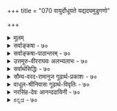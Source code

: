 +++
title = "070 वायुर्दोधूयते यद्यदयमुडुगणो"

+++
<details><summary>मूलम्</summary>

वायुर्दोधूयते यद्यदयमुडुगणो बम्भ्रमीति द्रुतं खे तेजो जाज्वल्यते यद्यदपि (जलनिधि)न जलधिर्माधवीं दोधवीति ।  
भूर्यद्वा बोभवीति स्थिरचरधृतये तच्च तादृक्च सर्वं स्वायत्ताशेषसत्तास्थितियतनपरब्रह्मलीलोर्मिचक्रम् ॥ ७० ॥
</details>

<details><summary>सर्वाङ्कषा - ७०</summary>

वेदान्तिनां युष्माकं परमात्मचिन्तां परित्यज्य काकदन्तपरीक्षावत् एतादृशजडद्रव्यचिन्तनं युक्तं वेत्याक्षेपे, एतच्चिन्ताफलं प्रदर्शयति - वायुरित्यादिना । पौनःपुन्यद्योतनार्थं यङन्तप्रयोगाः । वायुः दोधूयते, 

[[123]]

भूर्यद्वा बोभवीति स्थिरचरघृतये तच्च तादृक्च सर्वं 

स्वायत्ताशेषसत्तास्थितियतनपरब्रह्मलीलोर्मिचक्रम् ॥70॥ 

इति तत्त्वमुक्ताकलापे 





धूञ् कम्पने, सदा चलतीति यत्, यच्च अयम्, **उडुगणः** = तारानक्षत्रादिसमुदायः खे निरालम्बे आकाशे **द्रुतम्** = अतिवेगेन **बंभ्रमीति** = सदा भ्रमति, तेजः जाज्वल्यते इति यत्, यदपि **जलनिधिः** = समुद्रः **माधवीम्** = 'विष्णुपत्नीं महीं देवीं माधवीं माधवप्रियाम्' (भूसूक्तम् ) इति श्रुत्या माधवपत्नीं भुवम् **दोधवीति** = स्वतरङ्गार्भटैः सदा चालयतीवेति यत्, यङ्लुगन्तः; एवमपि **भूः** = भूमिः **स्थिरचरघृतये** = स्थावरजङ्गमानां धारणार्थं **बोभवीति** = सदा समर्था भवतीति यत्, अयमपि यङ्लुगन्तः; तच्च तादृक् च **यत्** = उक्तं सर्वम्, एतादृशमन्यदन्यच्च यादृशं चित्रविचित्रादि जगति वर्तते, तत् सर्वम्, स्वायत्ताशेषसत्तास्थिति- **यतनपरब्रह्मलीलोर्मिचक्रम्** = स्वाधीननिखिलचेतनाचेतनस्वरूपस्थितिप्रवृत्तिविशेषस्य अस्मत्प्रभोः परब्रह्मणः अनन्तलीलासागरतरङ्गरूपाणि सर्वाणि । अत एवात्र जगन्मिथ्यात्वसाधनक्लेशोऽपि न स्वीकृत्तस्तार्किक - सिंहैः । निर्विशेषवादफलभूतोऽयं जगन्मिथ्यात्ववादः । निर्विशेषवादस्य निरवकाशत्वप्रदर्शनेनैव स्वयं गलहस्तितो जगन्मिथ्यात्ववादः । शिष्टमपि नायकसरे विस्तरेण भविष्यति ॥ 

श्रीतुरगवदनतेजोबृंहिताश्चर्यशक्तिः, अत एव सर्वज्ञः सर्वतन्त्रस्वतन्त्रः परमाचार्योऽयम् अन्ते- ' इत्थं श्रीवेङ्कटेशः श्रुतममत जगन्मूलकन्दं मुकुन्दं विस्तारो यस्य विश्वं मुनिभिरभिदधे विस्तरं वाङ्मयं च ' ( अद्रव्य. 134 ) इति नामरूपविशिष्टं जगत्सर्वम् परमात्मविभूतिरूपमभिदधाति । भगवानपि – 'एतां विभूतिं योगं च मम यो वेत्ति तत्त्वतः । सोऽविकम्प्येन योगेन युज्यते नात्र संशयः ॥ ' ( गी. 10-7 ) इति विभूतियोगचिन्तनस्य भक्तिवर्धकत्वं स्पष्टमाह । विभूतिर्नाम भगवद्वैभवम् । अस्य विविधविचित्ररचनस्य जगतो भगवद्वैभवप्रकाशकत्वात्, जगदपि तद्विभूतिः । एतदनुगुणविचित्रशक्तिमत्त्वमेव योगः । भगवान् खलु योगेश्वरेश्वरः । ' आराममस्य पश्यति न तं पश्यति कश्चन' (बृ. 6-3-14 ) इति श्रुतिस्त्रानुसन्धेया ज्ञानिभक्तानामिदं जगत् **भगवद्विहारभूमिः** = आरामः । अज्ञानिनां तु कारागारः । शुष्कज्ञानिनां तु मिथ्या । ' लोकवत्तु लीलाकैवल्यम्' (ब्र.सू. 2-9-33 ) इति हि भगवान् व्यासः । अत एव अस्य लीलाविभूतिरिति नाम । नित्यलीलारूपोभयविभूतिविशिष्टमेव ब्रह्म सदेति भगवान् रामानुजोऽपि । तच्छिष्यवर्यमात्मानं धन्ययन्नयमप्याचार्यसार्वभौमः 'सर्वमिदमस्मत्प्रभोः प्रभाव एव, पश्यत' इति भगवद्नुभवसाम्राज्यं प्रविविक्षूणां कृते भगवद्योगविवृद्ध्यै एतच्चिन्तनम् इति शिक्षयति । 

एवमस्य परमात्मविभूतिरूपत्वादेव जगत्सत्यत्वं पृथङ्न स्थाप्यतेऽस्मिन् जडद्रव्यसरे, किन्तु अग्रे ( नायक. स. 43 श्लोकादारभ्य ) ईश्वरसर एव । ब्रह्मभिन्नं सर्वं मिथ्येति मते साधनं सर्वम्, साध्यं च फलम्,

[[124]]

[[1]]

साधकस्सर्वोऽपि मिथ्या किल भवति । 'न निरोधो न चोत्पत्तिः न बद्धो न च साधकः । न मुमुक्षुर्न वै मुक्त इत्येषा परमार्थतः ॥' (मां.का. 2-32 ) इति किल तैः स्पष्टमुच्यते । अत एवैभिरेवाचार्यैः तत्सिद्धान्तं विषयीकृत्य 'चिन्ताशेषदुरर्थदन्तु वचः कन्थाशतग्रन्थिलाः सिद्धान्ताः' (यति-61) इत्युक्तम् ॥ 

ननु तर्हि 'सर्वं न्याय्यं युक्तिमत्त्वात्' इति वदतस्ते शून्यवादो वा जगन्मिथ्यात्ववादो वा कथं निरसनीयः ? अयि भोः ! जानामि त्वां पुरोभागिनासीरम् ! जानामि च ' वीरहा विषमः शून्यः' इति भगवन्नामानि । परन्तु त्वमेव न जानासि वार्तानां मर्यादाम् ॥ 

[[1]]

रामानुजीया एव प्रायस्तं सूक्ष्मं सम्यङ्न जानन्ति, त्वं कथं जानीयाः ! जन्माद्यधिकरणे भगवद्रामानुजैः सत्यपदेन जगद्व्यावृत्तिर्वर्ण्यते । अतो जगतोऽनृतत्वरूपं मिथ्यात्वमस्माकं संमतमेव, असत्यत्वरूपं मिथ्यात्वमेव निरस्यते । को भेदोऽसत्यत्वमिथ्यात्वयोः ? अयि भोः ! 'सत्यं चानृतं च सत्यमभवत्' इति श्रुतिरपि नाधीता त्वया । किं विस्तरेण ! 'अशेषचिदचित्प्रकारकं ब्रह्मैकमेव तत्त्वम्' (न्या. सि. 1) इति प्रतिजानात्ययं सिंहः । अतः ब्रह्म न निर्विशेषम्, किन्तु सविशेषमेव । अत एव सविशेषाद्वैतदर्शनमिदम् । भवदाचार्यस्यापीदमेव संमतमिति सर्वमग्रे स्पष्टं भविष्यति ॥ 

यदि चास्य जगतः सर्वथा हेयत्वम्, तदा हेयाहेयद्वन्द्वापातात् कथं मुक्तिः ? ननु तर्हि मोक्षस्योपादेयत्वं न स्यात्; उपादेयत्वाङ्गीकारे हेयस्यापि प्राप्त्या द्वन्द्वापातादिति चेत्, सत्यम्, आरम्भावस्थायामेवेयं स्थितिः । परिपूर्णपक्वावस्थायां तु 'वैकुण्ठवासेऽपि न मेऽभिलाषः ' ( वै. पञ्चा. 54 ) इति हि घोषयत्ययमाचार्यतल्लजः । ‘इदमर्थवादमात्रम्' – इत्यादिकं तु असंप्रदायज्ञानामज्ञानमात्रम् । 'निरन्तरं निर्विशतस्त्वदीयमस्पृष्टचिन्तापदमाभिरूप्यम् । सत्यं शपे वारणशैलनाथः !' इति शिष्टं पादत्रयम् । अतो मुक्तिः उर्वारुकफलबन्धमुक्तिसदृशा येषाम्, तेषां प्रत्येकमोक्षापेक्षा न स्यादेव । अत इदं सर्वं संपूर्णफलस्वरूपचिन्तनम्, तत्तदधिकारिभेदेन, नेतरसैद्धान्तिकानामिव काकदन्तपरीक्षेति बोधयन्नस्मान् सदाधमर्णीकरोत्ययमाचार्यसार्वभौम इति सर्वं सुमङ्गलम् ॥ ७० ॥
</details>


<details><summary>सर्वाङ्कषा-पाठान्तरम् - ७०</summary>

वेदान्तिनां युष्माकं परमात्मचिन्तां परित्यज्य काकदन्तपरीक्षावत्‌ एतादृशजडद्रव्यचिन्तनं युक्तं वेत्याक्षेपे, एतच्चिन्ताफलं प्रदर्शयति - वायुरित्यादिना । पौनःपुन्यद्योतनार्थं यङन्तप्रयोगाः । वायुः दोधूयते, धूञ्‌ कम्पने, सदा चलतीति यत्‌, यच्च अयम्‌, उडुगणः = तारानक्षत्रादिसमुदायः खे = निरालम्बे आकाशे, द्रुतम्‌ = अतिवेगेन, बंभ्रमीति = सदा भ्रमति, तेजः जाज्वल्यते इति यत्‌, यदपि जलनिधिः = समुद्रः माधवीम्‌ = 'विष्णुपत्नीं महीं देवीं माधवीं माधवप्रियाम्‌' (भूसूक्तम्‌) इति श्रुत्या माधवपत्नीं भुवम्‌ दोधवीति = स्वतरङ्गार्भटैः सदा चालयतीवेति यत्‌, यङ्लुगन्तः; एवमपि भूः = भूमिः स्थिरचरधृतये = स्थावरजङ्गमानां धारणार्थं बोभवीति = सदा समर्था भवतीति यत्‌, अयमपि यङ्लुगन्तः; तच्च तादृक्‌ च यत्‌ = उक्तं सर्वम्‌, एतादृशमन्यदन्यच्च यादृशं चित्रविचित्रादि जगति वर्तते, तत्‌ सर्वम्‌, स्वायत्तारोषसत्तास्थिति-यतनपरब्रह्मलीलोर्मिचक्रम्‌ = स्वाधीननिखिलचेतनाचेतनस्वरूपरिथतिप्रवृत्तिविशेषस्य अस्मत्प्रभोः परब्रह्मणः अनन्तलीलासागरतरङ्गरूपाणि सर्वाणि । अत एवात्र जगन्मिथ्यात्वसाधनक्लेशोऽपि न स्वीकृतस्तार्किकसिंहैः । निर्विशेषवादफलभूतोऽयं जगन्मिथ्यात्ववादः । निर्विशेषवादस्य निरवकाशत्वप्रदर्शनेनैव स्वयं गळहस्तितो जगन्मिथ्यात्ववादः । शिष्टमपि नायकसरे विस्तरेण भविष्यति ॥   
श्रीतुरगवदनतेजोबृंहिताश्चर्यशक्तिः, अत एव सर्वज्ञः सर्वतन्त्रस्वतन्त्रः परमाचार्योऽयम्‌ अन्ते - 'इत्थं श्रीवेङ्कटेशः श्रुतममत जगन्मूलकन्दं मुकुन्दं विस्तारो यस्य विश्वं मुनिभिरभिदधे विस्तरं वाङ्मयं च' (अद्रव्य. १३४) इति नामरूपविशिष्टं जगत्सर्वं परमात्मविभूतिरूपमभिदधाति । भगवानपि - 'एतां विभूतिं योगं च मम यो वेत्ति तत्त्वतः । सोऽविकम्पेन योगेन युज्यते नात्र संशयः ॥' (गी.१०-७) इति विभूतियोगचिन्तनस्य भक्तिवर्धकत्वं स्पष्टमाह । विभूतिर्नाम भगवद्वैभवम्‌ । अस्य विविधविचित्ररचनस्य जगतो भगवद्वैभवप्रकाशकत्वात्‌, जगदपि तद्विभूतिः । एतदनुगुणविचित्रशक्तिमत्त्वमेव योगः । भगवान्‌ खलु योगेश्वरेश्वर: । 'आराममस्य पश्यति न तं पश्यति कश्चन' (बृ.६-३-१४) इति श्रुतिरत्रानुसन्धेया । ज्ञानिभक्तानामिदं जगत्‌ भगवद्विहारभूमिः = आरामः । अज्ञानिनां तु कारागारः । शुष्कज्ञानिनां तु मिथ्या । 'लोकवत्तु लीलाकैवल्यम्‌' (ब्र.सू.२-९-३३) इति हि भगवान्‌ व्यासः । अत एव अस्य लीलाविभूतिरिति नाम । नित्यलीलारूपोभयविभूतिविशिष्टमेव ब्रह्म सदेति भगवान्‌ रामानुजोऽपि । तच्छिष्यवर्यमात्मानं धन्ययन्नयमप्याचार्यसार्वभौमः 'सर्वमिदमस्मत्प्रभोः प्रभाव एव, पश्यत' इति भगवदनुभवसाम्राज्यं प्रविविक्षूणां कृते भगवद्योगविवृद्ध्यै एतच्चिन्तनम्‌ इति शिक्षयति ॥   
एवमस्य परमात्मविभूतिरूपत्वादेव जगत्सत्यत्वं पृथङ्न स्थाप्यतेऽस्मिन्‌ जडद्रव्यसरे, किन्तु अग्रे (नायक.स.४३ श्लोकादारभ्य) ईश्वरसर एव । ब्रह्मभिन्नं सर्वं मिथ्येति मते साधनं सर्वम्‌, साध्यं च फलम्‌, साधकस्सर्वोऽपि मिथ्या किल भवति । 'न निरोधो न चोत्पत्तिः नः बद्धो न च साधकः । न मुमुक्षुर्न वै मुक्त इत्येषा परमार्थतः ॥' (मां.का.२-३२) इति किल तैः स्पष्टमुच्यते । अत एवैभिरेवाचार्यैः तत्सिद्धान्तं विषयीकृत्य 'चिन्ताशेषदुरर्थदन्तुरवचःकन्थाशतग्रन्थिलाः सिद्धान्ताः' (यति-६१) इत्युक्तम्‌ ॥   
ननु तर्हि 'सर्वं न्याय्यं युक्तिमत्त्वात्‌' इति वदतस्ते शून्यवादो वा जगन्मिथ्यात्ववादो वा कथं निरसनीयः? अयि भोः! जानामि त्वां पुरोभागिनासीरम्‌! जानामि च 'वीरहा विषमः शून्यः' इति भगवन्नामानि । परन्तु त्वमेव न जानासि वार्तानां मर्यादाम्‌ ॥   
रामानुजीया एव प्रायस्तं सूक्ष्मं सम्यङ्न जानन्ति, त्वं कथं जानीयाः! जन्माद्यधिकरणे भगवद्रामानुजैः सत्यपदेन जगद्व्यावृत्तिर्वर्ण्यते । अतो जगतोऽनृतत्वरूपं मिथ्यात्वमस्माकं संमतमेव, असत्यत्वरूपं मिथ्यात्वमेव निरस्यते । को भेदोऽसत्यत्वमिथ्यात्वयोः? अयि भोः! 'सत्यं चानृतं च सत्यमभवत्‌' इति श्रुतिरपि नाधीता त्वया । किं विस्तरेण! 'अशेषचिदचित्प्रकारकं ब्रह्मैकमेव तत्त्वम्‌' (न्या.सि.१) इति प्रतिजानात्ययं सिंहः । अतः ब्रह्म न निर्विशेषम्‌, किन्तु सविशेषमेव । अत एव सविशेषाद्वैतदर्शनमिदम्‌ । भवदाचार्यस्यापीदमेव संमतमिति सर्वमग्रे स्पष्टं भविष्यति ॥   
यदि चास्य जगतः सर्वथा हेयत्वम्‌, तदा हेयाहेयद्वन्द्वापातात्‌ कथं मुक्तिः? ननु तर्हि मोक्षस्योपदेयत्वं न स्यात्‌; उपादेयत्वाङ्गीकारे हेयस्यापि प्राप्त्या द्वन्द्वापातादिति चेत्‌, सत्यम्‌, आरम्भावस्थायामेवेयं स्थितिः । परिपूर्णपक्वावस्थायां तु 'वैकुण्ठवासेऽपि नः मेऽभिलाषः' (व.पञ्चा.४९) इति हि घोषयत्ययमाचार्यतल्लजः । 'इदमर्थवादमात्रम्‌' - इत्यादिकं तु असंप्रदायज्ञानामज्ञानमात्रम्‌ । 'निरन्तरं निर्विशतस्त्वदीयमस्पृष्टचिन्तापदमाभिरूप्यम्‌ । सत्यं शपे वारणशैलनाथ!' इति शिष्टं पादत्रयम्‌ । अतो मुक्तिः उर्वारुकफलबन्धमुक्तिसदृशा येषाम्‌, तेषां प्रत्येकमोक्षापेक्षा न स्यादेव । अत इदं सर्वं संपूर्णफलस्वरूपचिन्तनम्‌, तत्तदधिकारिभेदेन, नेतरसैद्धान्तिकानामिव काकदन्तपरीक्षेति बोधयन्नस्मान्‌ सदाधमर्णीकरोत्ययमाचार्यसार्वभौम इति सर्वं सुमङ्गलम्‌ ॥ ७० ॥   
आचार्यवर्यो ह्ययमेवमत्र सर्वं जगद्विष्णुविभूतिरूपम् ।  
दृष्ट्वातिधन्यो विरजो बभूव तथैव चास्मांश्च चकार धन्यान् ॥  
इति तत्त्वमुक्ताकलापव्याख्यायां सर्वङ्कषाख्यायां जडद्रव्यसरः ।
</details>


<details><summary>उत्तमूरु-वीरराघवः अलभ्यलाभः - ७०</summary>

ननु जडद्रव्यस्येवाजडद्रव्यस्यापि भगवदधीनस्वरूपस्थितिप्रवृत्तिकत्वाविशेषात् अत्र जडद्रव्यसरान्ते भगवदधीनत्ववर्णनं कुतः, तस्य आदौ सर्वनिरूपणान्ते वा कथनं ह्यचितमिति । शंकामपाकुर्वन् अवतारयति प्रकृतेति । कृतस्य विचारस्य ब्रह्मविचाररूपत्वोपपादनार्थं स्वतन्त्रवत् प्रत्यक्षस्यापि जडस्याप्रत्यक्षब्रह्मात्माकत्वस्थापनार्थञ्चेदमिति भावः ।  
दोधूयते । धूञ् कम्पने । सदागतिरधिकं कम्पते । इति यदिति इतिशब्दाध्याहारेऽर्थवर्णनसौकर्यम् । यच्छब्दस्य क्रियाविशेषणतयाऽन्वयेऽपि न दोषः । एवमुपर्यपि । दोधवीति धू विधूनने । दाधवीत्यपि पाठः । धावु गतिशुद्ध्यरिति च धातुः । 'यदपि न जलधिः' इत्येव संकल्पसूर्योदये (९-५.) पाठः । भूमिं व्याप्य न नाशयतीत्यर्थः । नञ्रहितपाठे मेधनदीमुखेन भूमिं शोधयतीत्यर्थः । भूर्यद्वा इत्यत्र वाशब्दप्रयोगः पूर्वधात्वर्थानां व्यापाररूपत्वात् अस्य च सत्तामात्रत्वाद्वैषम्यलोच्य । मेघोदय इति । 'मेघोदयः सागरसंनिवृत्तिरिन्दोर्विभागः स्फुरिनानि वायोः । विद्युद्विभंगो गतिरुष्णरश्मेर्विष्णोर्विचित्राः प्रभवन्ति मायाः' इति पूर्णश्लोकः । सर्वमित्यस्य समुदायवाचित्वाभावेऽपि ऊर्मिचक्रमिति प्रयोगः एकैकधात्वर्थसंतानविवक्षया । अचेतने यत्नायोगात् यतनं व्यापार इति व्याख्यानम् ।  
श्रीरंगलक्ष्मणमुनीन्द्रकृपासमृद्धश्रीवीरराघवसुधीरचितेऽत्र पूर्णः ।  
सर्वार्थसिद्ध्यधिगमार्थमलभ्यलाभे द्रव्यं जडं प्रगुणयन् प्रथमः सरोऽयम् ॥  
परमतगहनार्थव्रातचिन्तामयत्वात् प्रथम इह सरेऽभूत् विस्तृतेयं कृतिर्नः ।  
अधिगतनिगमान्तैः प्रायशस्सुग्रहत्वात् इत उपरि तु मन्ये संग्रहः स्यात् विधेयः ॥  
इति अभिनवदेशिक वात्स्यवीरराघवाचार्यकृतौ अलभ्यलाभाख्ये व्याख्याने जडद्रव्यसरः प्रथमः ॥ ७० ॥
</details>


<details><summary>सर्वार्थसिद्धिः - ७०</summary>

प्रकृतचिन्तावर्गस्य परब्रह्मवैभवव्यञ्जकतया सार्थकत्वं प्रथयति - वायुरिति ॥ माधवीं - पृथिवीम् । "मेघोदय-स्सागरसन्निवृत्तिरित्यादिषूक्तं स्मारयति" - तच्च तादृक्चेति । यतनं - व्यापारः । सुग्रहमन्यत् ॥ ७० ॥ इति सर्वतत्त्वस्थितिप्रवृत्तीनामीश्वरेच्छायत्तत्वम् ॥  
॥ इति श्रीसर्वार्थसिद्धिसमेते तत्त्वमुक्ताकलापे जडद्रव्यसरः प्रथमः ॥ १ ॥
</details>


<details><summary>सौम्य-वरद-रामानुज गूढार्थ-प्रकाशः - ७०</summary>

दोधूयते । 'धूञ् कम्पने' । दोधवीति पवित्रीकरोति, प्राप्नोतीति वा । 'धावु गतिशुद्धयोः'  
इति धातुः ॥ ७० ॥ उपरितनसराणामेतद्व्याख्यानं नोपलभ्यते ॥  
इति श्रीसौम्यवरदरामानुजविरचिते सर्वार्थमिद्धिप्रकाशे जडद्रव्यसरः प्रथमः ॥
</details>


<details><summary>वाधूल-श्रीनिवासः गूढार्थ-विवृतिः - ७०</summary>

वायुर्दोधूयत इति । माधवीम् = पृथिवीमिति । 'महीं देवीं माधवीम्' इति प्रयोगादिति भावः ॥ ७० ॥  
इति वाधूलकुलतिलकेन महार्यापरनामधेयेन श्रीनिवासेन विरचितायां सर्वार्थसिद्धितात्पर्यप्रकाशिकायां जडद्रव्यसरः प्रथमः ॥
</details>


<details><summary>नरसिंह-देवः आनन्ददायिनी - ७०</summary>

उत्तरश्लोकस्य तत्वनिरूपकत्वादसाङ्गत्यमाशङ्क्य संगतिमाह - प्रकृत(ति)चिन्तावर्गस्येति ॥ ७० ॥  
तुरगवदनशक्त्या बृंहिताश्चर्यशक्तिः कविकथकमृगेन्द्रो वेङ्कटाचार्यवर्यः ।  
अधिहृदयगुहं मे वासमासाद्य नित्यम् व्यलिखदखिलमर्थं ह्माद्यमुक्तासरस्य ॥  
इति कौ(कु)शिककुलजलनिधिसुधाकरस्य निगमान्त(निगमशिखरपर)विद्याकुमुदिनीसंमोद(दिनीनिशा)करस्य वेदान्ताचार्यस्य भागिनेयेन वत्सकुलतिलक(वत्सकुलकलशजलधिकौस्तुभ) श्रीनृसिंहगुरुतनयेन नृसिंहदेवेन विरचितायां सर्वार्थसिद्धिव्याख्यायां आनन्ददायिन्यां जडद्रव्यसरः प्रथमः ॥
</details>


<details><summary>ಕನ್ನಡ - ७०</summary>

ई जड द्रव्यगळ विचारणॆयिन्द पारमार्थिकमार्गक्कॆ एनु सहाय वागुत्तदॆ? वृथा कालहरणवल्लवॆ? ऎम्ब प्रश्नॆगॆ उत्तरवन्नु कॊडुत्तारॆ -यत् वायुर्दोधयते-गाळियु सदा चलिसुत्तिदॆ ऎम्बुदू, यत् अयं उडुगणः द्रुतं खे बम्भ्रमीति...ई नक्षत्रादिमण्डलगळु आकाशदल्लि व्यवस्थितरीतियल्लि वेगवागि सदा सुत्तुत्तिदॆ ऎम्बुदू, यत् तेजः जाज्वल्य ते तेजस्सु सदा प्रज्वलिसुत्तिदॆ ऎम्बुदू, यदपि जलधिः माधवीं न धनीति ई समुद्र ऎन्दू तन्न ऎल्लॆयन्नु मीरि भूमियन्नु नुङ्गदिरुत्तदॆ ऎम्बुदू, यत् भः स्थिर चरध्रतये बोभवीति वा स्थावर मत्तु जङ्गमगळन्नु सदा धरिसलु

श्लोक 70]

85

भूर्यद्वा बोभनीति स्थिरचरद्धतये तम्म ताक्षसर्व स्वायत्तशेषसत्तास्थितियतनपरब्रह्मलीलोर्मिचक्रं ॥ ७० ॥
</details>
